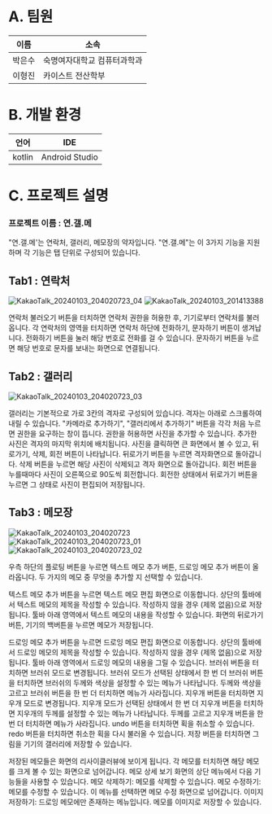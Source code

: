# A. 팀원
|이름|소속|
|---|---|
|박은수|숙명여자대학교 컴퓨터과학과|
|이형진|카이스트 전산학부|
# B. 개발 환경
|언어|IDE|
|---|---|
|kotlin|Android Studio|
# C. 프로젝트 설명
### 프로젝트 이름 : 연.갤.메
"연.갤.메'는 연락처, 갤러리, 메모장의 약자입니다. "연.갤.메"는 이 3가지 기능을 지원하며 각 기능은 탭 단위로 구성되어 있습니다. 
## Tab1 : 연락처
![KakaoTalk_20240103_204020723_04](https://github.com/rangatarget/madcamp_1/assets/110696075/62b98f63-c0be-4d59-bc4a-dd6f90fa4a9b)
![KakaoTalk_20240103_201413388](https://github.com/rangatarget/madcamp_1/assets/110696075/9cfd9e30-95ca-4fe7-9871-19ae815a005f)

연락처 불러오기 버튼을 터치하면 연락처 권한을 허용한 후, 기기로부터 연락처를 불러옵니다.
각 연락처의 영역을 터치하면 연락처 하단에 전화하기, 문자하기 버튼이 생겨납니다.
전화하기 버튼을 눌러 해당 번호로 전화를 걸 수 있습니다.
문자하기 버튼을 누르면 해당 번호로 문자를 보내는 화면으로 연결됩니다.

## Tab2 : 갤러리
![KakaoTalk_20240103_204020723_03](https://github.com/rangatarget/madcamp_1/assets/110696075/c68fc80d-2111-4ca7-9197-4573422fad42)

갤러리는 기본적으로 가로 3칸의 격자로 구성되어 있습니다. 격자는 아래로 스크롤하여 내릴 수 있습니다. "카메라로 추가하기", "갤러리에서 추가하기" 버튼을 각각 처음 누르면 권한을 요구하는 창이 뜹니다. 권한을 허용하면 사진을 추가할 수 있습니다. 추가한 사진은 격자의 마지막 위치에 배치됩니다. 사진을 클릭하면 큰 화면에서 볼 수 있고, 뒤로가기, 삭제, 회전 버튼이 나타납니다. 뒤로가기 버튼을 누르면 격자화면으로 돌아갑니다. 삭제 버튼을 누르면 해당 사진이 삭제되고 격자 화면으로 돌아갑니다. 회전 버튼을 누를때마다 사진이 오른쪽으로 90도씩 회전합니다. 회전한 상태에서 뒤로가기 버튼을 누르면 그 상태로 사진이 편집되어 저장됩니다.

## Tab3 : 메모장
![KakaoTalk_20240103_204020723](https://github.com/rangatarget/madcamp_1/assets/110696075/c8e6f616-d1f2-4108-b0f3-16899c82a9ad)
![KakaoTalk_20240103_204020723_01](https://github.com/rangatarget/madcamp_1/assets/110696075/d80a6221-be91-495b-ab1a-613445f54319)
![KakaoTalk_20240103_204020723_02](https://github.com/rangatarget/madcamp_1/assets/110696075/44e59a76-a696-4fa9-8b11-fac228a4daf9)


우측 하단의 플로팅 버튼을 누르면 텍스트 메모 추가 버튼, 드로잉 메모 추가 버튼이 올라옵니다. 두 가지의 메모 중 무엇을 추가할 지 선택할 수 있습니다.

텍스트 메모 추가 버튼을 누르면 텍스트 메모 편집 화면으로 이동합니다.
상단의 툴바에서 텍스트 메모의 제목을 작성할 수 있습니다. 작성하지 않을 경우 (제목 없음)으로 저장됩니다.
툴바 아래 영역에서 텍스트 메모의 내용을 작성할 수 있습니다. 
화면의 뒤로가기 버튼, 기기의 백버튼을 누르면 메모가 저장됩니다.

드로잉 메모 추가 버튼을 누르면 드로잉 메모 편집 화면으로 이동합니다.
상단의 툴바에서 드로잉 메모의 제목을 작성할 수 있습니다. 작성하지 않을 경우 (제목 없음)으로 저장됩니다.
툴바 아래 영역에서 드로잉 메모의 내용을 그릴 수 있습니다.
브러쉬 버튼을 터치하면 브러쉬 모드로 변경됩니다. 브러쉬 모드가 선택된 상태에서 한 번 더 브러쉬 버튼을 터치하면 브러쉬의 두께와 색상을 설정할 수 있는 메뉴가 나타납니다. 두께와 색상을 고르고 브러쉬 버튼을 한 번 더 터치하면 메뉴가 사라집니다.
지우개 버튼을 터치하면 지우개 모드로 변경됩니다. 지우개 모드가 선택된 상태에서 한 번 더 지우개 버튼을 터치하면 지우개의 두께를 설정할 수 있는 메뉴가 나타납니다. 두께를 고르고 지우개 버튼을 한 번 더 터치하면 메뉴가 사라집니다.
undo 버튼을 터치하면 획을 취소할 수 있습니다.
redo 버튼을 터치하면 취소한 획을 다시 불러올 수 있습니다.
저장 버튼을 터치하면 그림을 기기의 갤러리에 저장할 수 있습니다.

저장된 메모들은 화면의 리사이클러뷰에 보이게 됩니다. 각 메모를 터치하면 해당 메모를 크게 볼 수 있는 화면으로 넘어갑니다. 
메모 상세 보기 화면의 상단 메뉴에서 다음 기능들을 사용할 수 있습니다.
메모 삭제하기: 메모를 삭제할 수 있습니다.
메모 수정하기: 메모를 수정할 수 있습니다. 이 메뉴를 선택하면 메모 수정 화면으로 넘어갑니다.
이미지 저장하기: 드로잉 메모에만 존재하는 메뉴입니다. 메모를 이미지로 저장할 수 있습니다.
